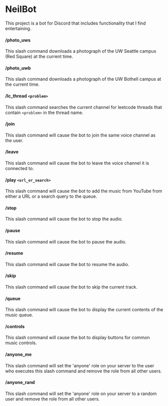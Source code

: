 # NeilBot

This project is a bot for Discord that includes functionality that I find entertaining.

#### /photo_uws

This slash command downloads a photograph of the UW Seattle campus (Red Square) at the current time.

#### /photo_uwb

This slash command downloads a photograph of the UW Bothell campus at the current time.

#### /lc_thread `<problem>`

This slash command searches the current channel for leetcode threads that contain `<problem>` in the thread name.

#### /join

This slash command will cause the bot to join the same voice channel as the user.

#### /leave

This slash command will cause the bot to leave the voice channel it is connected to.

#### /play `<url_or_search>`

This slash command will cause the bot to add the music from YouTube from either a URL or a search query to the queue.

#### /stop

This slash command will cause the bot to stop the audio.

#### /pause

This slash command will cause the bot to pause the audio.

#### /resume

This slash command will cause the bot to resume the audio.

#### /skip

This slash command will cause the bot to skip the current track.

#### /queue

This slash command will cause the bot to display the current contents of the music queue.

#### /controls

This slash command will cause the bot to display buttons for common music controls.

#### /anyone_me

This slash command will set the 'anyone' role on your server to the user who executes this slash command and remove the role from all other users.

#### /anyone_rand

This slash command will set the 'anyone' role on your server to a random user and remove the role from all other users.
